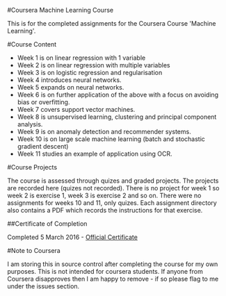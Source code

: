 #Coursera Machine Learning Course

This is for the completed assignments for the Coursera Course 'Machine Learning'.

#Course Content

* Week 1 is on linear regression with 1 variable
* Week 2 is on linear regression with multiple variables
* Week 3 is on logistic regression and regularisation
* Week 4 introduces neural networks.
* Week 5 expands on neural networks.
* Week 6 is on further application of the above with a focus on avoiding bias or overfitting.
* Week 7 covers support vector machines.
* Week 8 is unsupervised learning, clustering and principal component analysis.
* Week 9 is on anomaly detection and recommender systems.
* Week 10 is on large scale machine learning (batch and stochastic gradient descent)
* Week 11 studies an example of application using OCR.

#Course Projects

The course is assessed through quizes and graded projects. The projects are recorded here (quizes not recorded). There is no project for week 1 so week 2 is exercise 1, week 3 is exercise 2 and so on. There were no assignments for weeks 10 and 11, only quizes. Each assignment directory also contains a PDF which records the instructions for that exercise.

##Certificate of Completion

Completed 5 March 2016 - [Official Certificate](https://www.coursera.org/account/accomplishments/certificate/MXZL86AWHVUD)

#Note to Coursera

I am storing this in source control after completing the course for my own purposes. This is not intended for coursera students. If anyone from Coursera disapproves then I am happy to remove - if so please flag to me under the issues section.